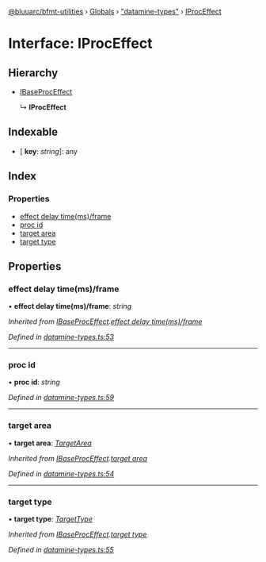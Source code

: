 [@bluuarc/bfmt-utilities](../README.md) › [Globals](../globals.md) › ["datamine-types"](../modules/_datamine_types_.md) › [IProcEffect](_datamine_types_.iproceffect.md)

# Interface: IProcEffect

## Hierarchy

* [IBaseProcEffect](_datamine_types_.ibaseproceffect.md)

  ↳ **IProcEffect**

## Indexable

* \[ **key**: *string*\]: any

## Index

### Properties

* [effect delay time(ms)/frame](_datamine_types_.iproceffect.md#effect-delay-time(ms)/frame)
* [proc id](_datamine_types_.iproceffect.md#proc-id)
* [target area](_datamine_types_.iproceffect.md#target-area)
* [target type](_datamine_types_.iproceffect.md#target-type)

## Properties

###  effect delay time(ms)/frame

• **effect delay time(ms)/frame**: *string*

*Inherited from [IBaseProcEffect](_datamine_types_.ibaseproceffect.md).[effect delay time(ms)/frame](_datamine_types_.ibaseproceffect.md#effect-delay-time(ms)/frame)*

*Defined in [datamine-types.ts:53](https://github.com/BluuArc/bfmt-utilities/blob/502c544/src/datamine-types.ts#L53)*

___

###  proc id

• **proc id**: *string*

*Defined in [datamine-types.ts:59](https://github.com/BluuArc/bfmt-utilities/blob/502c544/src/datamine-types.ts#L59)*

___

###  target area

• **target area**: *[TargetArea](../enums/_datamine_types_.targetarea.md)*

*Inherited from [IBaseProcEffect](_datamine_types_.ibaseproceffect.md).[target area](_datamine_types_.ibaseproceffect.md#target-area)*

*Defined in [datamine-types.ts:54](https://github.com/BluuArc/bfmt-utilities/blob/502c544/src/datamine-types.ts#L54)*

___

###  target type

• **target type**: *[TargetType](../enums/_datamine_types_.targettype.md)*

*Inherited from [IBaseProcEffect](_datamine_types_.ibaseproceffect.md).[target type](_datamine_types_.ibaseproceffect.md#target-type)*

*Defined in [datamine-types.ts:55](https://github.com/BluuArc/bfmt-utilities/blob/502c544/src/datamine-types.ts#L55)*
